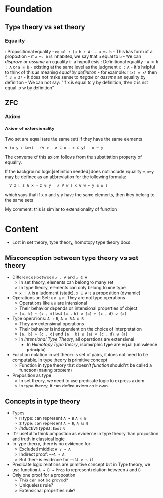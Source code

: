 # Foundation

## Type theory vs set theory

### Equality

: Propositional equality - `equal : (a b : A) → a ═ₐ b` - This has form
of a propostion - if `a ═ₐ b` is inhabited, we say that `a` equal to
`b` - We can *disprove* or *assume* an equality in a hypothesis :
Definitional equality - `a ≡ b : A` or `a ≡ b` - existing at the same
level as the judgment `x : A` - it's helpful to think of this as meaning
*equal by definition* - for example: `f(x) = x²` then `f 3 ≡ 3²` - It
does not make sense to *negate* or *assume* an equality by definition -
We can not say: "if x is equal to y by definition, then z is not equal
to w by definition"

## ZFC

### Axiom

#### Axiom of extensionality

Two set are equal (are the same set) if they have the same elements

    ∀ (x y : Set) → (∀ z → z ∈ x ⇔ z ∈ y) → x ═ y

The converse of this axiom follows from the substitution property of
equality.

If the background logic\[definition needed\] does not include equality
`═`, `x═y` may be defined as an abbreviation for the following formula:

      ∀ z [ z ∈ x ⇔ z ∈ y ] ∧ ∀ w [ x ∈ w ⇔ y ∈ w ]

which says that if x x and y y have the same elements, then they belong
to the same sets

My comment: this is similar to extensionality of function

# Content

-   Lost in set theory, type theory, homotopy type theory docs

## Misconception between type theory vs set theory

-   Differences between `x : A` and `x ∈ A`
    -   In set theory, elements can belong to many set
    -   In type theory, elements can only belong to one type
    -   `x : A` is a judgment (static), `x ∈ A` is a proposition
        (dynamic)
-   Operations on Set: `∪` `∩` ͏ `⊆` `⊂`. They are not type operations
    -   Operations like `∪` `∩` are intensional
    -   Their behavior depends on intensional properties of object
    -   `{a, b} ≃ {c , d}` but `{a , b} ∪ {a} ≄ {c , d} ∪ {a}`
-   Type operations: `A → B`, `A × B` `A ⊎ B`
    -   They are extensional operations
    -   Their behavior is independent on the choice of interpretation
    -   `{a, b} ≃ {c , d}` and `{a , b} ⊎ {a} ≄ {c , d} ⊎ {a}`
    -   In *Intensional Type Theory*, all operations are extensional
        -   In *Homotopy Type theory*, isomorphic type are equal
            (univalence principle)
-   Function notation in set theory is set of pairs, it does not need to
    be computable. In type theory is primitive concept
    -   Function in type theory that doesn't *function* should'nt be
        called a function (halting problem)
-   Proposition as type
    -   In set theory, we need to use predicate logic to express axiom
    -   In type theory, it can define axiom on it own

## Concepts in type theory

-   Types
    -   `Π` type: can represent `A → B` `A × B`
    -   `Σ` type: can represent `A × B`, `A ⨄ B`
    -   *Inductive types*: `Bool` `ℕ`
-   It's useful to think propostion as evidence in type theory than
    propostion and truth in classical logic
-   In type theory, there is no evidence for:
    -   Excluded middle: `A ∨ ¬ A`
    -   Indirect proof: `¬¬A → A`
    -   But there is evidence for `¬¬(A ∨ ¬ A)`
-   Predicate logic relations are primitive concept but in Type theory,
    we use function `A → B → Prop` to represent relation between `A` and
    `B`
-   Only one proof for a propostion
    -   This can not be proved?
    -   Uniqueless rule?
    -   Extensional properties rule?
